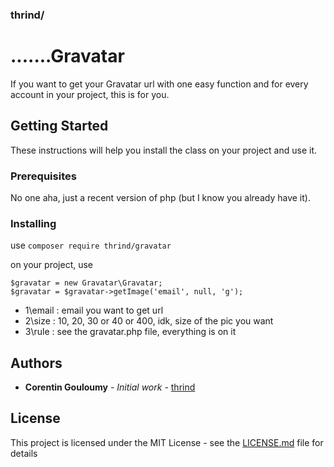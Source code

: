 ### thrind/
# .......Gravatar

If you want to get your Gravatar url with one easy function and for every account in your project, this is for you.

## Getting Started

These instructions will help you install the class on your project and use it.

### Prerequisites

No one aha, just a recent version of php (but I know you already have it).

### Installing

use `composer require thrind/gravatar`

on your project, use 
```
$gravatar = new Gravatar\Gravatar;
$gravatar = $gravatar->getImage('email', null, 'g');
```

* 1\email : email you want to get url
* 2\size : 10, 20, 30 or 40 or 400, idk, size of the pic you want
* 3\rule : see the gravatar.php file, everything is on it

## Authors

* **Corentin Gouloumy** - *Initial work* - [thrind](https://github.com/thrind)

## License

This project is licensed under the MIT License - see the [LICENSE.md](LICENSE.md) file for details
